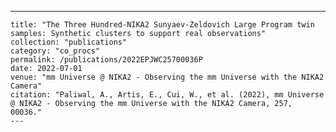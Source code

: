 ---
    title: "The Three Hundred-NIKA2 Sunyaev-Zeldovich Large Program twin samples: Synthetic clusters to support real observations"
    collection: "publications"
    category: "co_procs"
    permalink: /publications/2022EPJWC25700036P
    date: 2022-07-01
    venue: "mm Universe @ NIKA2 - Observing the mm Universe with the NIKA2 Camera"
    citation: "Paliwal, A., Artis, E., Cui, W., et al. (2022), mm Universe @ NIKA2 - Observing the mm Universe with the NIKA2 Camera, 257, 00036."
    ---
